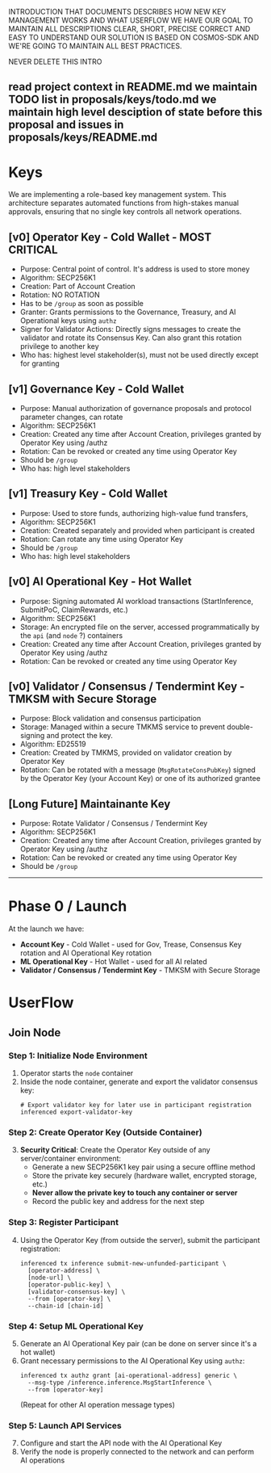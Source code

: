 INTRODUCTION
THAT DOCUMENTS DESCRIBES HOW NEW KEY MANAGEMENT WORKS AND WHAT USERFLOW WE HAVE
OUR GOAL TO MAINTAIN ALL DESCRIPTIONS CLEAR, SHORT, PRECISE CORRECT AND EASY TO UNDERSTAND
OUR SOLUTION IS BASED ON COSMOS-SDK AND WE'RE GOING TO MAINTAIN ALL BEST PRACTICES.

NEVER DELETE THIS INTRO

read project context in README.md
we maintain TODO list in proposals/keys/todo.md
we maintain high level desciption of state before this proposal and issues in proposals/keys/README.md
----

# Keys

We are implementing a role-based key management system. This architecture separates automated functions from high-stakes manual approvals, ensuring that no single key controls all network operations.

## [v0] Operator Key - Cold Wallet - MOST CRITICAL
- Purpose: Central point of control. It's address is used to store money
- Algorithm: SECP256K1
- Creation: Part of Account Creation
- Rotation: NO ROTATION
- Has to be `/group` as soon as possible 
- Granter: Grants permissions to the Governance, Treasury, and AI Operational keys using `authz`
- Signer for Validator Actions: Directly signs messages to create the validator and rotate its Consensus Key. Can also grant this rotation privilege to another key
- Who has: highest level stakeholder(s), must not be used directly except for granting

## [v1] Governance Key - Cold Wallet
- Purpose: Manual authorization of governance proposals and protocol parameter changes, can rotate 
- Algorithm: SECP256K1
- Creation: Created any time after Account Creation, privileges granted by Operator Key using /authz
- Rotation: Can be revoked or created any time using Operator Key
- Should be `/group`
- Who has: high level stakeholders

## [v1] Treasury Key - Cold Wallet
- Purpose: Used to store funds, authorizing high-value fund transfers, 
- Algorithm: SECP256K1
- Creation: Created separately and provided when participant is created
- Rotation: Can rotate any time using Operator Key
- Should be `/group`
- Who has: high level stakeholders

## [v0] AI Operational Key - Hot Wallet
- Purpose: Signing automated AI workload transactions (StartInference, SubmitPoC, ClaimRewards, etc.) 
- Algorithm: SECP256K1
- Storage: An encrypted file on the server, accessed programmatically by the `api` (and `node` ?) containers
- Creation: Created any time after Account Creation, privileges granted by Operator Key using /authz
- Rotation: Can be revoked or created any time using Operator Key


## [v0] Validator / Consensus / Tendermint Key - TMKSM with Secure Storage
- Purpose: Block validation and consensus participation
- Storage: Managed within a secure TMKMS service to prevent double-signing and protect the key.
- Algorithm: ED25519
- Creation: Created by TMKMS, provided on validator creation by Operator Key
- Rotation: Can be rotated with a message (`MsgRotateConsPubKey`) signed by the Operator Key (your Account Key) or one of its authorized grantee


## [Long Future] Maintainante Key
- Purpose: Rotate  Validator / Consensus / Tendermint Key
- Algorithm: SECP256K1
- Creation: Created any time after Account Creation, privileges granted by Operator Key using /authz
- Rotation: Can be revoked or created any time using Operator Key
- Should be `/group`

----

# Phase 0 / Launch

At the launch we have:

- **Account Key** - Cold Wallet - used for Gov, Trease, Consensus Key rotation and AI Operational Key rotation 
- **ML Operational Key** - Hot Wallet - used for all AI related
- **Validator / Consensus / Tendermint Key** - TMKSM with Secure Storage

# UserFlow

## Join Node

### Step 1: Initialize Node Environment
1. Operator starts the `node` container
2. Inside the node container, generate and export the validator consensus key:
   ```
   # Export validator key for later use in participant registration
   inferenced export-validator-key
   ```

### Step 2: Create Operator Key (Outside Container)
3. **Security Critical**: Create the Operator Key outside of any server/container environment:
   - Generate a new SECP256K1 key pair using a secure offline method
   - Store the private key securely (hardware wallet, encrypted storage, etc.)
   - **Never allow the private key to touch any container or server**
   - Record the public key and address for the next step

### Step 3: Register Participant
4. Using the Operator Key (from outside the server), submit the participant registration:
   ```
   inferenced tx inference submit-new-unfunded-participant \
     [operator-address] \
     [node-url] \
     [operator-public-key] \
     [validator-consensus-key] \
     --from [operator-key] \
     --chain-id [chain-id]
   ```

### Step 4: Setup ML Operational Key
5. Generate an AI Operational Key pair (can be done on server since it's a hot wallet)
6. Grant necessary permissions to the AI Operational Key using `authz`:
   ```
   inferenced tx authz grant [ai-operational-address] generic \
     --msg-type /inference.inference.MsgStartInference \
     --from [operator-key]
   ```
   (Repeat for other AI operation message types)

### Step 5: Launch API Services
7. Configure and start the API node with the AI Operational Key
8. Verify the node is properly connected to the network and can perform AI operations

